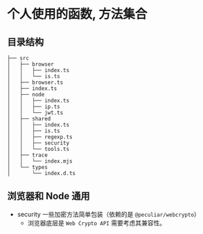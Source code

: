 # 个人使用的函数, 方法集合

## 目录结构

```text
├── src
│   ├── browser
│   │   ├── index.ts
│   │   └── is.ts
│   ├── browser.ts
│   ├── index.ts
│   ├── node
│   │   ├── index.ts
│   │   ├── ip.ts
│   │   └── jwt.ts
│   ├── shared
│   │   ├── index.ts
│   │   ├── is.ts
│   │   ├── regexp.ts
│   │   ├── security
│   │   └── tools.ts
│   ├── trace
│   │   └── index.mjs
│   └── types
│       └── index.d.ts
```

## 浏览器和 Node 通用

- security 一些加密方法简单包装（依赖的是 `@peculiar/webcrypto`）
  - 浏览器底层是 `Web Crypto API` 需要考虑其兼容性。
